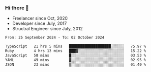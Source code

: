 ### Hi there 👋

- Freelancer since Oct, 2020
- Developer since July, 2017
- Structral Engineer since July, 2012

<!--START_SECTION:waka-->

```txt
From: 25 September 2024 - To: 02 October 2024

TypeScript   21 hrs 5 mins   ███████████████████░░░░░░   75.97 %
Ruby         4 hrs 13 mins   ███▓░░░░░░░░░░░░░░░░░░░░░   15.22 %
JavaScript   58 mins         █░░░░░░░░░░░░░░░░░░░░░░░░   03.53 %
YAML         49 mins         ▓░░░░░░░░░░░░░░░░░░░░░░░░   02.95 %
JSON         23 mins         ▒░░░░░░░░░░░░░░░░░░░░░░░░   01.40 %
```

<!--END_SECTION:waka-->
